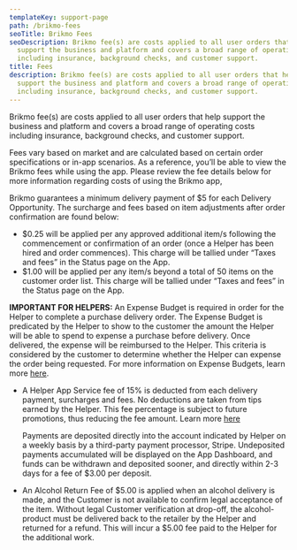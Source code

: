```yaml
---
templateKey: support-page
path: /brikmo-fees
seoTitle: Brikmo Fees
seoDescription: Brikmo fee(s) are costs applied to all user orders that help
  support the business and platform and covers a broad range of operating costs
  including insurance, background checks, and customer support.
title: Fees
description: Brikmo fee(s) are costs applied to all user orders that help
  support the business and platform and covers a broad range of operating costs
  including insurance, background checks, and customer support.
---
```

Brikmo fee(s) are costs applied to all user orders that help support the business and platform and covers a broad range of operating costs including insurance, background checks, and customer support.

Fees vary based on market and are calculated based on certain order specifications or in-app scenarios.  As a reference, you’ll be able to view the Brikmo fees while using the app. Please review the fee details below for more information regarding costs of using the Brikmo app,

Brikmo guarantees a minimum delivery payment of $5 for each Delivery Opportunity. The surcharge and fees based on item adjustments after order confirmation are found below:

* $0.25 will be applied per any approved additional item/s following the commencement or confirmation of an order (once a Helper has been hired and order commences). This charge will be tallied under “Taxes and fees” in the Status page on the App.
* $1.00 will be applied per any item/s beyond a total of 50 items on the customer order list.  This charge will be tallied under “Taxes and fees” in the Status page on the App.



**IMPORTANT FOR HELPERS:** An Expense Budget is required in order for the Helper to complete a purchase delivery order. The Expense Budget is predicated by the Helper to show to the customer the amount the Helper will be able to spend to expense a purchase before delivery. Once delivered, the expense will be reimbursed to the Helper.  This criteria is considered by the customer to determine whether the Helper can expense the order being requested. For more information on Expense Budgets, learn more [here](brikmo.co).


* A Helper App Service fee of 15% is deducted from each delivery payment, surcharges and fees.  No deductions are taken from tips earned by the Helper. This fee percentage is subject to future promotions, thus reducing the fee amount. Learn more [here](brikmo.co)


  Payments are deposited directly into the account indicated by Helper on a weekly basis by a third-party payment processor, Stripe. Undeposited payments accumulated will be displayed on the App Dashboard, and funds can be withdrawn and deposited sooner, and directly within 2-3 days for a fee of $3.00 per deposit.

* An Alcohol Return Fee of $5.00 is applied when an alcohol delivery is made, and the Customer is not available to confirm legal acceptance of the item. Without legal Customer verification at drop-off, the alcohol-product must be delivered back to the retailer by the Helper and returned for a refund. This will incur a $5.00 fee paid to the Helper for the additional work.